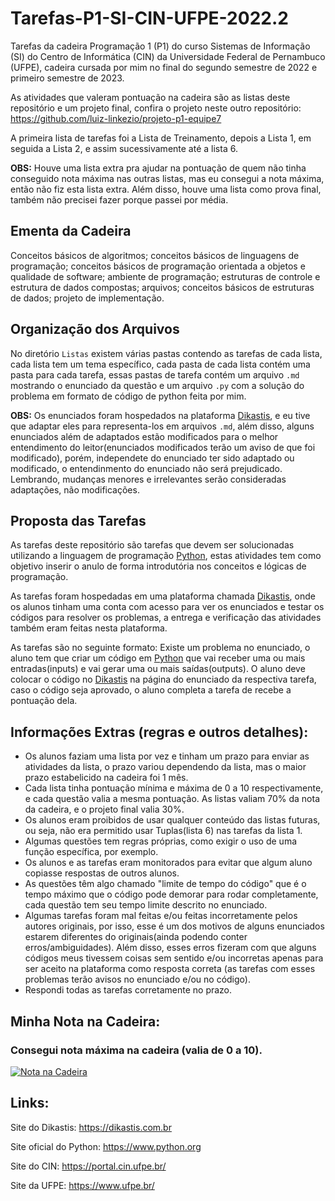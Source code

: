 # Tarefas-P1-SI-CIN-UFPE-2022.2

Tarefas da cadeira Programação 1 (P1) do curso Sistemas de Informação (SI) do Centro de Informática (CIN) da Universidade Federal de Pernambuco (UFPE), cadeira cursada por mim no final do segundo semestre de 2022 e primeiro semestre de 2023. 

As atividades que valeram pontuação na cadeira são as listas deste repositório e um projeto final, confira o projeto neste outro repositório: https://github.com/luiz-linkezio/projeto-p1-equipe7

A primeira lista de tarefas foi a Lista de Treinamento, depois a Lista 1, em seguida a Lista 2, e assim sucessivamente até a lista 6.

**OBS:** Houve uma lista extra pra ajudar na pontuação de quem não tinha conseguido nota máxima nas outras listas, mas eu consegui a nota máxima, então não fiz esta lista extra. Além disso, houve uma lista como prova final, também não precisei fazer porque passei por média.

## Ementa da Cadeira

Conceitos básicos de algoritmos; conceitos básicos de linguagens de programação; conceitos básicos de programação orientada a objetos e qualidade de software; ambiente de programação; estruturas de controle e estrutura de dados compostas; arquivos; conceitos básicos de estruturas de dados; projeto de implementação.

## Organização dos Arquivos

No diretório `Listas` existem várias pastas contendo as tarefas de cada lista, cada lista tem um tema específico, cada pasta de cada lista contém uma pasta para cada tarefa, essas pastas de tarefa contém um arquivo `.md` mostrando o enunciado da questão e um arquivo `.py` com a solução do problema em formato de código de python feita por mim.

**OBS:** Os enunciados foram hospedados na plataforma [Dikastis](https://dikastis.com.br), e eu tive que adaptar eles para representa-los em arquivos `.md`, além disso, alguns enunciados além de adaptados estão modificados para o melhor entendimento do leitor(enunciados modificados terão um aviso de que foi modificado), porém, independete do enunciado ter sido adaptado ou modificado, o entendinmento do enunciado não será prejudicado. Lembrando, mudanças menores e irrelevantes serão consideradas adaptações, não modificações.

## Proposta das Tarefas

As tarefas deste repositório são tarefas que devem ser solucionadas utilizando a linguagem de programação [Python](https://www.python.org), estas atividades tem como objetivo inserir o anulo de forma introdutória nos conceitos e lógicas de programação.

As tarefas foram hospedadas em uma plataforma chamada [Dikastis](https://dikastis.com.br), onde os alunos tinham uma conta com acesso para ver os enunciados e testar os códigos para resolver os problemas, a entrega e verificação das atividades também eram feitas nesta plataforma.

As tarefas são no seguinte formato: Existe um problema no enunciado, o aluno tem que criar um código em [Python](https://www.python.org) que vai receber uma ou mais entradas(inputs) e vai gerar uma ou mais saídas(outputs). O aluno deve colocar o código no [Dikastis](https://dikastis.com.br) na página do enunciado da respectiva tarefa, caso o código seja aprovado, o aluno completa a tarefa de recebe a pontuação dela.

## Informações Extras (regras e outros detalhes):

- Os alunos faziam uma lista por vez e tinham um prazo para enviar as atividades da lista, o prazo variou dependendo da lista, mas o maior prazo estabelicido na cadeira foi 1 mês.
- Cada lista tinha pontuação mínima e máxima de 0 a 10 respectivamente, e cada questão valia a mesma pontuação. As listas valiam 70% da nota da cadeira, e o projeto final valia 30%.
- Os alunos eram proibidos de usar qualquer conteúdo das listas futuras, ou seja, não era permitido usar Tuplas(lista 6) nas tarefas da lista 1.
- Algumas questões tem regras próprias, como exigir o uso de uma função específica, por exemplo.
- Os alunos e as tarefas eram monitorados para evitar que algum aluno copiasse respostas de outros alunos.
- As questões têm algo chamado "limite de tempo do código" que é o tempo máximo que o código pode demorar para rodar completamente, cada questão tem seu tempo limite descrito no enunciado.
- Algumas tarefas foram mal feitas e/ou feitas incorretamente pelos autores originais, por isso, esse é um dos motivos de alguns enunciados estarem diferentes do originais(ainda podendo conter erros/ambiguidades). Além disso, esses erros fizeram com que alguns códigos meus tivessem coisas sem sentido e/ou incorretas apenas para ser aceito na plataforma como resposta correta (as tarefas com esses problemas terão avisos no enunciado e/ou no código).
- Respondi todas as tarefas corretamente no prazo.

## Minha Nota na Cadeira:
### Consegui nota máxima na cadeira (valia de 0 a 10).
<a href="https://ibb.co/MkHXxjf"><img src="https://i.ibb.co/tp6dTNz/image.png" alt="Nota na Cadeira" border="0"></a>

## Links:

Site do Dikastis: https://dikastis.com.br

Site oficial do Python: https://www.python.org

Site do CIN: https://portal.cin.ufpe.br/

Site da UFPE: https://www.ufpe.br/
